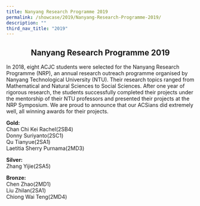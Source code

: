 ```yaml
---
title: Nanyang Research Programme 2019
permalink: /showcase/2019/Nanyang-Research-Programme-2019/
description: ""
third_nav_title: "2019"
---
```

## <center> Nanyang Research Programme 2019 </center>

In 2018, eight ACJC students were selected for the Nanyang Research Programme (NRP), an annual research outreach programme organised by Nanyang Technological University (NTU). Their research topics ranged from Mathematical and Natural Sciences to Social Sciences. After one year of rigorous research, the students successfully completed their projects under the mentorship of their NTU professors and presented their projects at the NRP Symposium. We are proud to announce that our ACSians did extremely well, all winning awards for their projects.

  

**Gold:**<br>
Chan Chi Kei Rachel(2SB4)<br>
Donny Suriyanto(2SC1)<br>
Qu Tianyue(2SA1)<br>
Laetitia Sherry Purnama(2MD3)

  

**Silver:**<br>
Zhang Yijie(2SA5)

  

**Bronze:**<br>
Chen Zhao(2MD1)<br>
Liu Zhilan(2SA1)<br>
Chiong Wai Teng(2MD4)